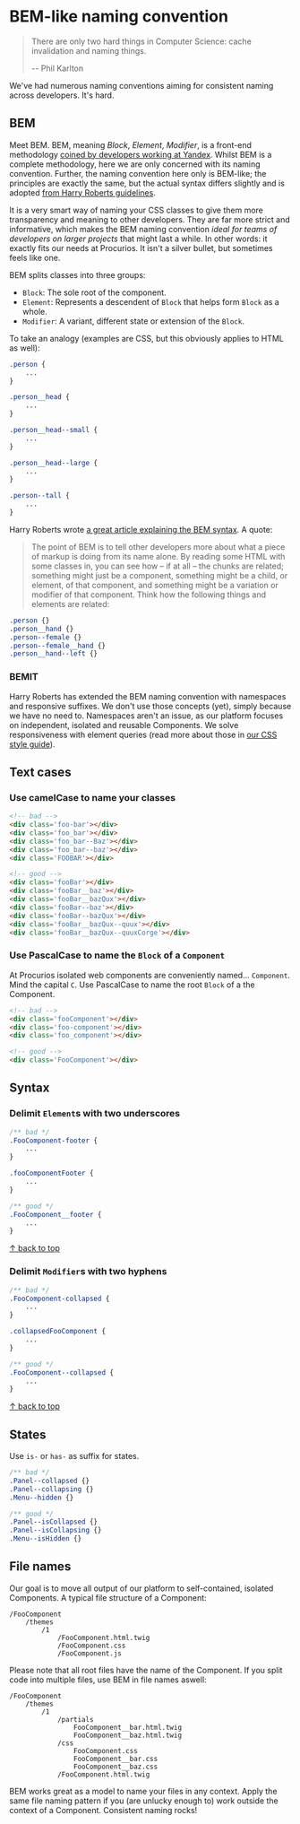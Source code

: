 # BEM-like naming convention

> There are only two hard things in Computer Science: cache invalidation and naming things.
>
> -- Phil Karlton

We've had numerous naming conventions aiming for consistent naming across developers. It's hard.

## BEM

Meet BEM. BEM, meaning _Block_, _Element_, _Modifier_, is a front-end methodology [coined by developers working at Yandex](https://tech.yandex.com/bem/). Whilst BEM is a complete methodology, here we are only concerned with its naming convention. Further, the naming convention here only is BEM-like; the principles are exactly the same, but the actual syntax differs slightly and is adopted [from Harry Roberts guidelines](http://cssguidelin.es/#bem-like-naming).

It is a very smart way of naming your CSS classes to give them more transparency and meaning to other developers. They are far more strict and informative, which makes the BEM naming convention _ideal for teams of developers on larger projects_ that might last a while. In other words: it exactly fits our needs at Procurios. It isn't a silver bullet, but sometimes feels like one.

BEM splits classes into three groups:

- `Block`: The sole root of the component.
- `Element`: Represents a descendent of `Block` that helps form `Block` as a whole.
- `Modifier`: A variant, different state or extension of the `Block`.

To take an analogy (examples are CSS, but this obviously applies to HTML as well):

```css
.person {
	...
}

.person__head {
	...
}

.person__head--small {
	...
}

.person__head--large {
	...
}

.person--tall {
	...
}
```

Harry Roberts wrote [a great article explaining the BEM syntax](http://csswizardry.com/2013/01/mindbemding-getting-your-head-round-bem-syntax/). A quote:

> The point of BEM is to tell other developers more about what a piece of markup is doing from its name alone. By reading some HTML with some classes in, you can see how – if at all – the chunks are related; something might just be a component, something might be a child, or element, of that component, and something might be a variation or modifier of that component. Think how the following things and elements are related:

```css
.person {}
.person__hand {}
.person--female {}
.person--female__hand {}
.person__hand--left {}
```

### BEMIT

Harry Roberts has extended the BEM naming convention with namespaces and responsive suffixes. We don't use those concepts (yet), simply because we have no need to. Namespaces aren't an issue, as our platform focuses on independent, isolated and reusable Components. We solve responsiveness with element queries (read more about those in [our CSS style guide](https://github.com/procurios/CSS)).

## Text cases

### Use **camelCase** to name your classes

```html
<!-- bad -->
<div class='foo-bar'></div>
<div class='foo_bar'></div>
<div class='foo_bar--Baz'></div>
<div class='foo_bar--baz'></div>
<div class='FOOBAR'></div>

<!-- good -->
<div class='fooBar'></div>
<div class='fooBar__baz'></div>
<div class='fooBar__bazQux'></div>
<div class='fooBar--baz'></div>
<div class='fooBar--bazQux'></div>
<div class='fooBar__bazQux--quux'></div>
<div class='fooBar__bazQux--quuxCorge'></div>
```

### Use **PascalCase** to name the `Block` of a `Component`

At Procurios isolated web components are conveniently named... `Component`. Mind the capital `C`. Use PascalCase to name the root `Block` of a the Component.

```html
<!-- bad -->
<div class='fooComponent'></div>
<div class='foo-component'></div>
<div class='foo_component'></div>

<!-- good -->
<div class='FooComponent'></div>
```

## Syntax

### Delimit `Element`s with two underscores

```css
/** bad */
.FooComponent-footer {
	...
}

.fooComponentFooter {
	...
}

/** good */
.FooComponent__footer {
	...
}
```

[↑ back to top](#table-of-contents)

### Delimit `Modifier`s with two hyphens

```css
/** bad */
.FooComponent-collapsed {
	...
}

.collapsedFooComponent {
	...
}

/** good */
.FooComponent--collapsed {
	...
}
```

[↑ back to top](#table-of-contents)

## States

Use `is-` or `has-` as suffix for states.

```css
/** bad */
.Panel--collapsed {}
.Panel--collapsing {}
.Menu--hidden {}

/** good */
.Panel--isCollapsed {}
.Panel--isCollapsing {}
.Menu--isHidden {}
```

## File names

Our goal is to move all output of our platform to self-contained, isolated Components. A typical file structure of a Component:

```
/FooComponent
	/themes
		/1
			/FooComponent.html.twig
			/FooComponent.css
			/FooComponent.js
```

Please note that all root files have the name of the Component. If you split code into multiple files, use BEM in file names aswell:

```
/FooComponent
	/themes
		/1
			/partials
				FooComponent__bar.html.twig
				FooComponent__baz.html.twig
			/css
				FooComponent.css
				FooComponent__bar.css
				FooComponent__baz.css
			/FooComponent.html.twig
```

BEM works great as a model to name your files in any context. Apply the same file naming pattern if you (are unlucky enough to) work outside the context of a Component. Consistent naming rocks!